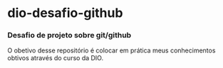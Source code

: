 # dio-desafio-github
### Desafio de projeto sobre git/github

O obetivo desse repositório é colocar em prática meus conhecimentos obtivos através do curso da DIO.
